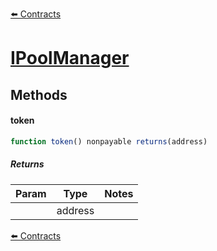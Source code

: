 [⬅️ Contracts](contracts.md)

# [IPoolManager](https://github.com/fei-protocol/fei-protocol-core/blob/develop/contracts/pcv/angle/AngleUniswapPCVDeposit.sol)

## Methods

#### token

```javascript
function token() nonpayable returns(address)
```

##### Returns

| Param | Type | Notes |
| ----- | ---- | ----- |
|  | address |  |

[⬅️ Contracts](contracts.md)
